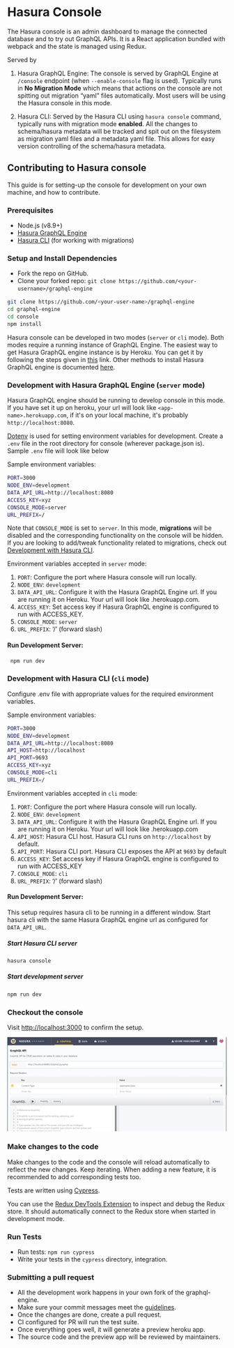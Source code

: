 <!-- prettier-ignore-start -->

# Hasura Console

The Hasura console is an admin dashboard to manage the connected database and to try out GraphQL APIs. It is a React application bundled with webpack and the state is managed using Redux.

Served by

1. Hasura GraphQL Engine:
   The console is served by GraphQL Engine at `/console` endpoint (when `--enable-console` flag is used). Typically runs in **No Migration Mode** which means that actions on the console are not spitting out migration “yaml” files automatically. Most users will be using the Hasura console in this mode.

2. Hasura CLI:
   Served by the Hasura CLI using `hasura console` command, typically runs with migration mode **enabled**. All the changes to schema/hasura metadata will be tracked and spit out on the filesystem as migration yaml files and a metadata yaml file. This allows for easy version controlling of the schema/hasura metadata.

## Contributing to Hasura console

This guide is for setting-up the console for development on your own machine, and how to contribute.

### Prerequisites

- Node.js (v8.9+)
- [Hasura GraphQL Engine](https://docs.hasura.io/1.0/graphql/manual/getting-started/index.html)
- [Hasura CLI](https://docs.hasura.io/1.0/graphql/manual/hasura-cli/install-hasura-cli.html) (for working with migrations)

### Setup and Install Dependencies

- Fork the repo on GitHub.
- Clone your forked repo: `git clone https://github.com/<your-username>/graphql-engine`

```bash
git clone https://github.com/<your-user-name>/graphql-engine
cd graphql-engine
cd console
npm install
```

Hasura console can be developed in two modes (`server` or `cli` mode). Both modes require a running instance of GraphQL Engine. The easiest way to get Hasura GraphQL engine instance is by Heroku. You can get it by following the steps given in [this](https://docs.hasura.io/1.0/graphql/manual/getting-started/heroku-simple.html) link. Other methods to install Hasura GraphQL engine is documented [here](https://docs.hasura.io/1.0/graphql/manual/getting-started/index.html).

### Development with Hasura GraphQL Engine (`server` mode)

Hasura GraphQL engine should be running to develop console in this mode. If you have set it up on heroku, your url will look like `<app-name>.herokuapp.com`, if it's on your local machine, it's probably `http://localhost:8080`.

[Dotenv](https://github.com/motdotla/dotenv) is used for setting environment variables for development. Create a `.env` file in the root directory for console (wherever package.json is). Sample `.env` file will look like below

Sample environment variables:

```bash
PORT=3000
NODE_ENV=development
DATA_API_URL=http://localhost:8080
ACCESS_KEY=xyz
CONSOLE_MODE=server
URL_PREFIX=/
```

Note that `CONSOLE_MODE` is set to `server`. In this mode, **migrations** will be disabled and the corresponding functionality on the console will be hidden. If you are looking to add/tweak functionality related to migrations, check out [Development with Hasura CLI](#development-with-hasura-cli-cli-mode).

Environment variables accepted in `server` mode:

1. `PORT`: Configure the port where Hasura console will run locally.
2. `NODE_ENV`: `development`
3. `DATA_API_URL`: Configure it with the Hasura GraphQL Engine url. If you are running it on Heroku. Your url will look like <app-name>.herokuapp.com.
4. `ACCESS_KEY`: Set access key if Hasura GraphQL engine is configured to run with ACCESS_KEY.
5. `CONSOLE_MODE`: `server`
6. `URL_PREFIX`: ‘/’ (forward slash)

#### Run Development Server:

```bash
 npm run dev
```

### Development with Hasura CLI (`cli` mode)

Configure .env file with appropriate values for the required environment variables.

Sample environment variables:

```bash
PORT=3000
NODE_ENV=development
DATA_API_URL=http://localhost:8080
API_HOST=http://localhost
API_PORT=9693
ACCESS_KEY=xyz
CONSOLE_MODE=cli
URL_PREFIX=/
```
Environment variables accepted in `cli` mode:

1. `PORT`: Configure the port where Hasura console will run locally.
2. `NODE_ENV`: `development`
3. `DATA_API_URL`: Configure it with the Hasura GraphQL Engine url. If you are running it on Heroku. Your url will look like <app-name>.herokuapp.com
4. `API_HOST`: Hasura CLI host. Hasura CLI runs on `http://localhost` by default.
5. `API_PORT`: Hasura CLI port. Hasura CLI exposes the API at `9693` by default
6. `ACCESS_KEY`: Set access key if Hasura GraphQL engine is configured to run with ACCESS_KEY
7. `CONSOLE_MODE`: `cli`
8. `URL_PREFIX`: ‘/’ (forward slash)

#### Run Development Server:

This setup requires hasura cli to be running in a different window. Start hasura cli with the same Hasura GraphQL engine url as configured for `DATA_API_URL`.

##### Start Hasura CLI server

```bash
hasura console
```

##### Start development server

```bash
npm run dev
```

### Checkout the console

Visit [http://localhost:3000](http://localhost:3000) to confirm the setup.

![Testing Development Server](../assets/console-readme-assets/test-dev-setup.jpg)

### Make changes to the code

Make changes to the code and the console will reload automatically to reflect the new changes. Keep iterating.
When adding a new feature, it is recommended to add corresponding tests too.

Tests are written using [Cypress](https://www.cypress.io/).

You can use the [Redux DevTools Extension](http://extension.remotedev.io/) to inspect and debug the Redux store.
It should automatically connect to the Redux store when started in development mode.

### Run Tests

- Run tests: `npm run cypress`
- Write your tests in the `cypress` directory, integration.

### Submitting a pull request

- All the development work happens in your own fork of the graphql-engine.
- Make sure your commit messages meet the [guidelines](../CONTRIBUTING.md#commit-messages).
- Once the changes are done, create a pull request.
- CI configured for PR will run the test suite.
- Once everything goes well, it will generate a preview heroku app.
- The source code and the preview app will be reviewed by maintainers.

<!-- prettier-ignore-end -->
